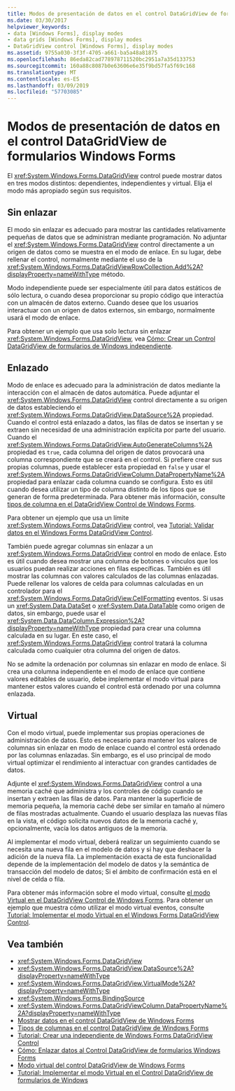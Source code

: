 ```yaml
---
title: Modos de presentación de datos en el control DataGridView de formularios Windows Forms
ms.date: 03/30/2017
helpviewer_keywords:
- data [Windows Forms], display modes
- data grids [Windows Forms], display modes
- DataGridView control [Windows Forms], display modes
ms.assetid: 9755a030-3f3f-4705-a661-ba5a48a81875
ms.openlocfilehash: 86eda82cad778978711520bc2951a7a35d133753
ms.sourcegitcommit: 160a88c8087b0e63606e6e35f9bd57fa5f69c168
ms.translationtype: MT
ms.contentlocale: es-ES
ms.lasthandoff: 03/09/2019
ms.locfileid: "57703085"
---
```

# <a name="data-display-modes-in-the-windows-forms-datagridview-control"></a>Modos de presentación de datos en el control DataGridView de formularios Windows Forms
El <xref:System.Windows.Forms.DataGridView> control puede mostrar datos en tres modos distintos: dependientes, independientes y virtual. Elija el modo más apropiado según sus requisitos.  
  
## <a name="unbound"></a>Sin enlazar  
 El modo sin enlazar es adecuado para mostrar las cantidades relativamente pequeñas de datos que se administran mediante programación. No adjuntar el <xref:System.Windows.Forms.DataGridView> control directamente a un origen de datos como se muestra en el modo de enlace. En su lugar, debe rellenar el control, normalmente mediante el uso de la <xref:System.Windows.Forms.DataGridViewRowCollection.Add%2A?displayProperty=nameWithType> método.  
  
 Modo independiente puede ser especialmente útil para datos estáticos de sólo lectura, o cuando desea proporcionar su propio código que interactúa con un almacén de datos externo. Cuando desee que los usuarios interactuar con un origen de datos externos, sin embargo, normalmente usará el modo de enlace.  
  
 Para obtener un ejemplo que usa solo lectura sin enlazar <xref:System.Windows.Forms.DataGridView>, vea [Cómo: Crear un Control DataGridView de formularios de Windows independiente](how-to-create-an-unbound-windows-forms-datagridview-control.md).  
  
## <a name="bound"></a>Enlazado  
 Modo de enlace es adecuado para la administración de datos mediante la interacción con el almacén de datos automática. Puede adjuntar el <xref:System.Windows.Forms.DataGridView> control directamente a su origen de datos estableciendo el <xref:System.Windows.Forms.DataGridView.DataSource%2A> propiedad. Cuando el control está enlazado a datos, las filas de datos se insertan y se extraen sin necesidad de una administración explícita por parte del usuario. Cuando el <xref:System.Windows.Forms.DataGridView.AutoGenerateColumns%2A> propiedad es `true`, cada columna del origen de datos provocará una columna correspondiente que se creará en el control. Si prefiere crear sus propias columnas, puede establecer esta propiedad en `false` y usar el <xref:System.Windows.Forms.DataGridViewColumn.DataPropertyName%2A> propiedad para enlazar cada columna cuando se configura. Esto es útil cuando desea utilizar un tipo de columna distinto de los tipos que se generan de forma predeterminada. Para obtener más información, consulte [tipos de columna en el DataGridView Control de Windows Forms](column-types-in-the-windows-forms-datagridview-control.md).  
  
 Para obtener un ejemplo que usa un límite <xref:System.Windows.Forms.DataGridView> control, vea [Tutorial: Validar datos en el Windows Forms DataGridView Control](walkthrough-validating-data-in-the-windows-forms-datagridview-control.md).  
  
 También puede agregar columnas sin enlazar a un <xref:System.Windows.Forms.DataGridView> control en modo de enlace. Esto es útil cuando desea mostrar una columna de botones o vínculos que los usuarios puedan realizar acciones en filas específicas. También es útil mostrar las columnas con valores calculados de las columnas enlazadas. Puede rellenar los valores de celda para columnas calculadas en un controlador para el <xref:System.Windows.Forms.DataGridView.CellFormatting> eventos. Si usas un <xref:System.Data.DataSet> o <xref:System.Data.DataTable> como origen de datos, sin embargo, puede usar el <xref:System.Data.DataColumn.Expression%2A?displayProperty=nameWithType> propiedad para crear una columna calculada en su lugar. En este caso, el <xref:System.Windows.Forms.DataGridView> control tratará la columna calculada como cualquier otra columna del origen de datos.  
  
 No se admite la ordenación por columnas sin enlazar en modo de enlace. Si crea una columna independiente en el modo de enlace que contiene valores editables de usuario, debe implementar el modo virtual para mantener estos valores cuando el control está ordenado por una columna enlazada.  
  
## <a name="virtual"></a>Virtual  
 Con el modo virtual, puede implementar sus propias operaciones de administración de datos. Esto es necesario para mantener los valores de columnas sin enlazar en modo de enlace cuando el control está ordenado por las columnas enlazadas. Sin embargo, es el uso principal de modo virtual optimizar el rendimiento al interactuar con grandes cantidades de datos.  
  
 Adjunte el <xref:System.Windows.Forms.DataGridView> control a una memoria caché que administra y los controles de código cuando se insertan y extraen las filas de datos. Para mantener la superficie de memoria pequeña, la memoria caché debe ser similar en tamaño al número de filas mostradas actualmente. Cuando el usuario desplaza las nuevas filas en la vista, el código solicita nuevos datos de la memoria caché y, opcionalmente, vacía los datos antiguos de la memoria.  
  
 Al implementar el modo virtual, deberá realizar un seguimiento cuando se necesita una nueva fila en el modelo de datos y si hay que deshacer la adición de la nueva fila. La implementación exacta de esta funcionalidad depende de la implementación del modelo de datos y la semántica de transacción del modelo de datos; Si el ámbito de confirmación está en el nivel de celda o fila.  
  
 Para obtener más información sobre el modo virtual, consulte [el modo Virtual en el DataGridView Control de Windows Forms](virtual-mode-in-the-windows-forms-datagridview-control.md). Para obtener un ejemplo que muestra cómo utilizar el modo virtual eventos, consulte [Tutorial: Implementar el modo Virtual en el Windows Forms DataGridView Control](implementing-virtual-mode-wf-datagridview-control.md).  
  
## <a name="see-also"></a>Vea también
- <xref:System.Windows.Forms.DataGridView>
- <xref:System.Windows.Forms.DataGridView.DataSource%2A?displayProperty=nameWithType>
- <xref:System.Windows.Forms.DataGridView.VirtualMode%2A?displayProperty=nameWithType>
- <xref:System.Windows.Forms.BindingSource>
- <xref:System.Windows.Forms.DataGridViewColumn.DataPropertyName%2A?displayProperty=nameWithType>
- [Mostrar datos en el control DataGridView de Windows Forms](displaying-data-in-the-windows-forms-datagridview-control.md)
- [Tipos de columnas en el control DataGridView de Windows Forms](column-types-in-the-windows-forms-datagridview-control.md)
- [Tutorial: Crear una independiente de Windows Forms DataGridView Control](walkthrough-creating-an-unbound-windows-forms-datagridview-control.md)
- [Cómo: Enlazar datos al Control DataGridView de formularios Windows Forms](how-to-bind-data-to-the-windows-forms-datagridview-control.md)
- [Modo virtual del control DataGridView de Windows Forms](virtual-mode-in-the-windows-forms-datagridview-control.md)
- [Tutorial: Implementar el modo Virtual en el Control DataGridView de formularios de Windows](implementing-virtual-mode-wf-datagridview-control.md)
